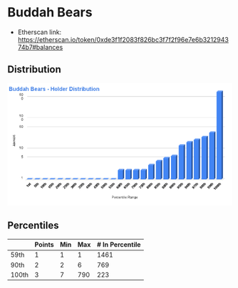 # Buddah Bears 

- Etherscan link: https://etherscan.io/token/0xde3f1f2083f826bc3f7f2f96e7e6b321294374b7#balances

## Distribution 
![dist](../../../static/bb-dist.png)

## Percentiles 
| | Points | Min | Max | # In Percentile |
|--|--------|-----|-----|----------|
|59th| 1 | 1 | 1 | 1461 |
|90th| 2 | 2 | 6 | 769 |
|100th| 3 | 7 | 790 | 223 |